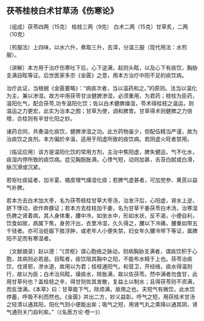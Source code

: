 ## 茯苓桂枝白术甘草汤《伤寒论》

〔组成〕茯苓四两（15克） 桂枝三两（9克） 白术二两（15克）甘草炙，二两（10克）

〔煎服法〕上四味，以水六升，煮取三升，去滓，分温三服（现代用法：水煎服）。

〔讲解〕本方用于治疗伤寒吐下后，心下逆满，起则头眩，以及心下有痰饮，胸胁支满目眩等证。后世医家多宗《金匮》之意，用本方治疗中阳不足的痰饮病。

治疗此证，当根据《金匮要略》：“病痰次者，当以温药和之。”的原则。法当以温化为主，兼以渗湿。故方中用茯苓甘淡健脾渗湿，必须重用，为君药；枝桂为臣药，温阳化气，配合茯苓,功专温阳化饮；佐以白术健脾燥湿，苓术得桂枝之温运，则温运之力更宏，此实为治本之图；甘草为使，调和脾胃。甘草得术则健脾之力倍增，合桂则有辛甘化阳之妙。

诸药合同，共奏温化痰饮，健脾渗湿之功。此方药物虽少，但配伍精当严谨，故为治痰饮之良剂。本方偏於辛温，适用于阳虚所致的痰饮病。若阴虚火旺者禁用。

〔临证应用〕该方是温阳化饮的常用方剂，主治中焦阳虚，脾失健运，气不化水，痰湿内停所致的痰饮病。症见胸脘胀满，心悸气短，动则加甚，舌苔白腻或白滑，脉沉滑或沉紧。

若呕吐痰延者，加半夏、橘皮理气燥湿化痰；若脾气虚甚者，可加党参、黄芪以益气补脾。

若本方去白术加大枣，名为茯苓枝桂甘草大枣汤，治发汗后，心阳虚，肾水上逆，脐下悸动，欲作奔豚证；若本方去桂枝加干姜，名为甘草干姜茯苓白术汤，治寒湿伤脾之肾着病，其人身体重，腰中冷，如坐水中，形如水状，反不渴，小便自利，饮食如故，病属下焦，身劳汗出，衣里冷湿，久久得之，腰以下冷痛，腰重如带五千钱者。亦可治妊娠下肢浮肿，或老年人小便失禁，妇女年久腰冷带下等证，属脾阳不足而有寒湿者。

〔文献摘录〕赵以德：“《灵枢》谓心胞络之脉动，则病胸胁支满者，谓痰饮积于心胞，其病则必若是。目眩者，痰饮阻其胸中之阳，不能布水精于上也。茯苓冶痰饮，伐肾邪，滲水道，故用以为君；桂枝通阳气，和营卫，开经络，痰水得温则行，故以为臣；白术治风眩，燥痰水，除胀满，故以佐茯苓。然中满者勿食甘，此用甘草何也？盖桂枝之辛，得甘则佐其发散，复益土以制水；且得茯苓则不资满，而反泄满。《本草》曰：甘草能下气，除烦满，故用之也。夫短气有微饮，此水饮停蓄，呼吸不利而然也。《金匮》并出二方，妙义益彰。呼气之短，用茯桂术甘汤之轻清以通其阳，阳化气则小便能出矣；吸气之短，用肾气丸之熏降以通其阴，肾气通则关门自利矣。”（《名医方论·卷一》）
